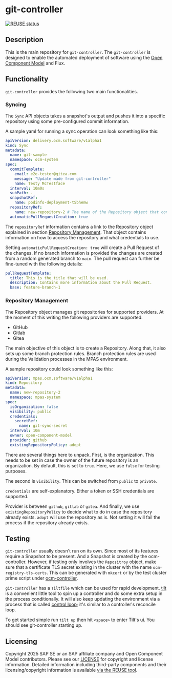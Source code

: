 # git-controller

[![REUSE status](https://api.reuse.software/badge/github.com/open-component-model/git-controller)](https://api.reuse.software/info/github.com/open-component-model/git-controller)

## Description

This is the main repository for `git-controller`. The `git-controller` is designed to enable the automated deployment of
software using the [Open Component Model](https://ocm.software) and Flux.

## Functionality

`git-controller` provides the following two main functionalities.

### Syncing

The `Sync` API objects takes a snapshot's output and pushes it into a specific repository using some pre-configured
commit information.

A sample yaml for running a sync operation can look something like this:

```yaml
apiVersion: delivery.ocm.software/v1alpha1
kind: Sync
metadata:
  name: git-sample
  namespace: ocm-system
spec:
  commitTemplate:
    email: e2e-tester@gitea.com
    message: "Update made from git-controller"
    name: Testy McTestface
  interval: 10m0s
  subPath: .
  snapshotRef:
    name: podinfo-deployment-t5bhemw
  repositoryRef:
    name: new-repository-2 # The name of the Repository object that contains access information to the repository.
  automaticPullRequestCreation: true
```

The `repositoryRef` information contains a link to the Repository object explained in section [Repository Management](#repository-management).
That object contains information on how to access the repository and what credentials to use.

Setting `automaticPullRequestCreation: true` will create a Pull Request of the changes. If no branch information is
provided the changes are created from a random generated branch to `main`. The pull request can further be fine-tuned
with the following details:

```yaml
pullRequestTemplate:
  title: This is the title that will be used.
  description: Contains more information about the Pull Request.
  base: feature-branch-1
```

### Repository Management

The Repository object manages git repositories for supported providers. At the moment of this writing the following
providers are supported:

- GitHub
- Gitlab
- Gitea

The main objective of this object is to create a Repository. Along that, it also sets up some branch protection rules.
Branch protection rules are used during the Validation processes in the MPAS environment.

A sample repository could look something like this:

```yaml
apiVersion: mpas.ocm.software/v1alpha1
kind: Repository
metadata:
  name: new-repository-2
  namespace: mpas-system
spec:
  isOrganization: false
  visibility: public
  credentials:
    secretRef:
      name: git-sync-secret
  interval: 10m
  owner: open-component-model
  provider: github
  existingRepositoryPolicy: adopt
```

There are several things here to unpack. First, is the organization. This needs to be set in case the owner of the
future repository is an organization. By default, this is set to `true`. Here, we use `false` for testing purposes.

The second is `visibility`. This can be switched from `public` to `private`.

`credentials` are self-explanatory. Either a token or SSH credentials are supported.

Provider is between `github`, `gitlab` or `gitea`. And finally, we use `existingRepositoryPolicy` to decide what to do
in case the repository already exists. `adopt` will use the repository as is. Not setting it will fail the process if
the repository already exists.

## Testing

`git-controller` usually doesn't run on its own. Since most of its features require a Snapshot to be present. And a
Snapshot is created by the ocm-controller. However, if testing only involves the `Repositroy` object, make sure that a
certificate TLS secret existing in the cluster with the name `ocm-registry-tls-certs`. This can be generated with
`mkcert` or by the test cluster prime script under [ocm-controller](https://github.com/open-component-model/ocm-controller/blob/4109172a978c6e07733870eda85dc2b0029e8e8b/hack/prime_test_cluster.sh).

`git-controller` has a `Tiltfile` which can be used for rapid development. [tilt](https://tilt.dev/) is a convenient
little tool to spin up a controller and do some extra setup in the process conditionally. It will also keep updating
the environment via a process that is called [control loop](https://docs.tilt.dev/controlloop.html); it's similar to
a controller's reconcile loop.

To get started simple run `tilt up` then hit `<space>` to enter Tilt's ui. You should see git-controller starting up.

## Licensing

Copyright 2025 SAP SE or an SAP affiliate company and Open Component Model contributors.
Please see our [LICENSE](LICENSE) for copyright and license information.
Detailed information including third-party components and their licensing/copyright information is available [via the REUSE tool](https://api.reuse.software/info/github.com/open-component-model/ocm-controller).
